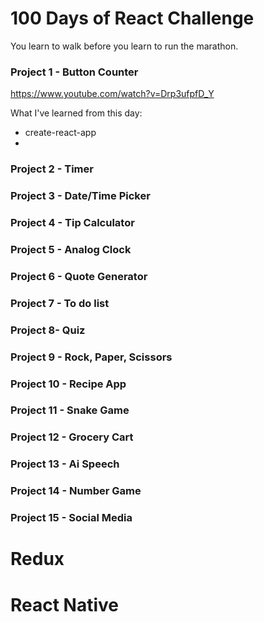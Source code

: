100 Days of React Challenge
===========================

You learn to walk before you learn to run the marathon.

### Project 1 - Button Counter

https://www.youtube.com/watch?v=Drp3ufpfD_Y

What I've learned from this day:
- create-react-app
- 

### Project 2 - Timer

### Project 3 - Date/Time Picker

### Project 4 - Tip Calculator

### Project 5 - Analog Clock

### Project 6 - Quote Generator

### Project 7 - To do list

### Project 8- Quiz

### Project 9 - Rock, Paper, Scissors

### Project 10 - Recipe App

### Project 11 - Snake Game

### Project 12 - Grocery Cart

### Project 13 - Ai Speech

### Project 14 - Number Game


### Project 15 - Social Media

Redux
======



React Native
============


